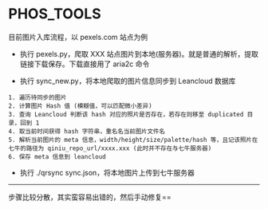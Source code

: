 # PHOS_TOOLS

目前图片入库流程，以 pexels.com 站点为例

- 执行 pexels.py，爬取 XXX 站点图片到本地(服务器)。就是普通的解析，提取链接下载保存。下载直接用了 aria2c 命令

- 执行 sync_new.py，将本地爬取的图片信息同步到 Leancloud 数据库

```
1. 遍历待同步的图片
2. 计算图片 Hash 值 (模糊值，可以匹配微小差异)
3. 查询 Leancloud 判断该 hash 对应的照片是否存在，若存在则移至 duplicated 目录，回到 1
4. 取当前时间获得 hash 字符串，重名名当前图片文件名
5. 解析当前图片的 meta 信息，width/height/size/palette/hash 等，且记该照片在七牛的路径为 qiniu_repo_url/xxxx.xxx (此时并不存在与七牛服务器)
6. 保存 meta 信息到 leancloud
```

- 执行 ./qrsync sync.json，将本地图片上传到七牛服务器

---

步骤比较分散，其实蛮容易出错的，然后手动修复==

